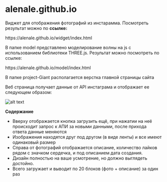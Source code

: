 # alenale.github.io
Виджет для отображения фотографий из инстарамма. Посмотреть результат можно по <strong>ссылке:</strong> 
<p> https://alenale.github.io/widget/index.html </p>
<p> В папке model представлено моделирование волны на js с использованием библиотеки THREE.js. Результат можно посмотреть по ссылке:</p>
<p> https://alenale.github.io/model/index.html</p>
<p> В папке project-Giant располагается верстка главной страницы сайта </p>

<p>Веб страница получает данные от API инстаграма и отображает ее следующем образом:</p>

![alt text](https://alenale.github.io/img/image_1.jpg)
  
  <strong>Содержание</strong>
<ul>	
  <li>Вверху отображается кнопка загрузить ещё, при нажатии на неё происходит запрос к АПИ за новыми данными, после прихода ответа данные меняются</li>
  <li>Изображения находятся друг под другом (в виде ленты) и все имеют одинаковый размер</li>
  <li>Справа от фотографий отображается описание, количество лайков рядом с значком сердечка, и под описанием дата создания.</li>
  <li>Дизайн полностью на ваше усмотрение, но должно выглядеть достойно.</li>
  <li>Всего загружает и выводит по 20 блоков (фото + описание) за один раз</li>

